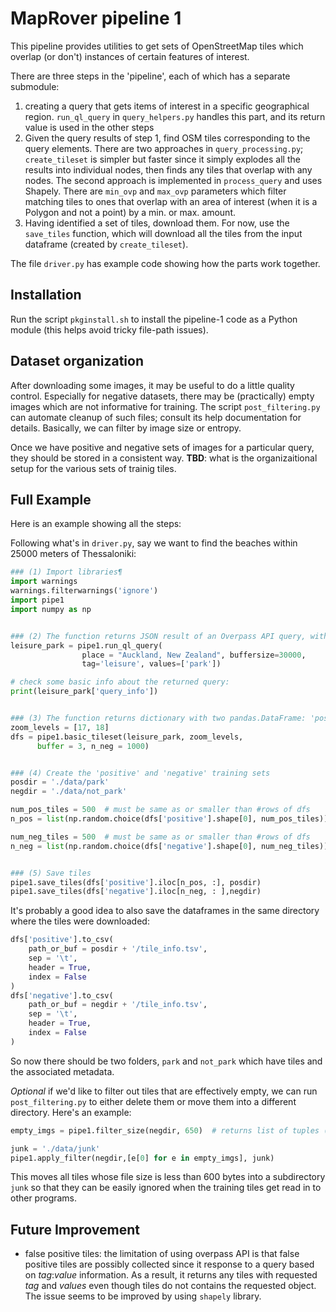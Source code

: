 # MapRover pipeline 1

This pipeline provides utilities to get sets of OpenStreetMap tiles which overlap (or don't) instances of certain features of interest.

There are three steps in the 'pipeline', each of which has a separate submodule:
1. creating a query that gets items of interest in a specific geographical region. `run_ql_query` in `query_helpers.py` handles this part, and its return value is used in the other steps
2. Given the query results of step 1, find OSM tiles corresponding to the query elements. There are two approaches in `query_processing.py`; `create_tileset` is simpler but faster since it simply explodes all the results into individual nodes, then finds any tiles that overlap with any nodes. The second approach is implemented in  `process_query` and uses Shapely. There are `min_ovp` and `max_ovp` parameters which filter matching tiles to ones that overlap with an area of interest (when it is a Polygon and not a point) by a min. or max. amount.
3. Having identified a set of tiles, download them. For now, use the `save_tiles` function, which will download all the tiles from the input dataframe (created by `create_tileset`).

The file `driver.py` has example code showing how the parts work together.

## Installation

Run the script `pkginstall.sh` to install the pipeline-1 code as a Python module (this helps avoid tricky file-path issues).

## Dataset organization

After downloading some images, it may be useful to do a little quality control. Especially for negative datasets, there may be (practically) empty images which are not informative for training. The script `post_filtering.py` can automate cleanup of such files; consult its help documentation for details. Basically, we can filter by image size or entropy.

Once we have positive and negative sets of images for a particular query, they should be stored in a consistent way. __TBD__: what is the organizaitional setup for the various sets of trainig tiles.

## Full Example 

Here is an example showing all the steps:

Following what's in `driver.py`, say we want to find the beaches within 25000 meters of Thessaloniki:

```python
### (1) Import libraries¶
import warnings
warnings.filterwarnings('ignore')
import pipe1
import numpy as np


### (2) The function returns JSON result of an Overpass API query, with some extra metadata about the query appended.
leisure_park = pipe1.run_ql_query(
                place = "Auckland, New Zealand", buffersize=30000, 
                tag='leisure', values=['park']) 

# check some basic info about the returned query:
print(leisure_park['query_info'])


### (3) The function returns dictionary with two pandas.DataFrame: 'positive' and 'negative'
zoom_levels = [17, 18]
dfs = pipe1.basic_tileset(leisure_park, zoom_levels, 
      buffer = 3, n_neg = 1000)


### (4) Create the 'positive' and 'negative' training sets
posdir = './data/park'
negdir = './data/not_park'

num_pos_tiles = 500  # must be same as or smaller than #rows of dfs
n_pos = list(np.random.choice(dfs['positive'].shape[0], num_pos_tiles))

num_neg_tiles = 500  # must be same as or smaller than #rows of dfs
n_neg = list(np.random.choice(dfs['negative'].shape[0], num_neg_tiles))


### (5) Save tiles
pipe1.save_tiles(dfs['positive'].iloc[n_pos, :], posdir)
pipe1.save_tiles(dfs['negative'].iloc[n_neg, : ],negdir)
```

It's probably a good idea to also save the dataframes in the same directory where the tiles were downloaded:

```python
dfs['positive'].to_csv(
    path_or_buf = posdir + '/tile_info.tsv',
    sep = '\t',
    header = True,
    index = False
)
dfs['negative'].to_csv(
    path_or_buf = negdir + '/tile_info.tsv',
    sep = '\t',
    header = True,
    index = False
)
```

So now there should be two folders, `park` and `not_park` which have tiles and the associated metadata.

_Optional_ if we'd like to filter out tiles that are effectively empty, we can run `post_filtering.py` to either delete them or move them into a different directory. Here's an example:

```python
empty_imgs = pipe1.filter_size(negdir, 650)  # returns list of tuples (file, size)

junk = './data/junk'
pipe1.apply_filter(negdir,[e[0] for e in empty_imgs], junk)
```

This moves all tiles whose file size is less than 600 bytes into a subdirectory `junk` so that they can be easily ignored when the training tiles get read in to other programs.


## Future Improvement
* false positive tiles: the limitation of using overpass API is that false positive tiles are possibly collected since it response to a query based on _tag_:_value_ information. As a result, it returns any tiles with requested _tag_ and _values_ even though tiles do not contains the requested object.  
The issue seems to be improved by using ```shapely``` library. 
 